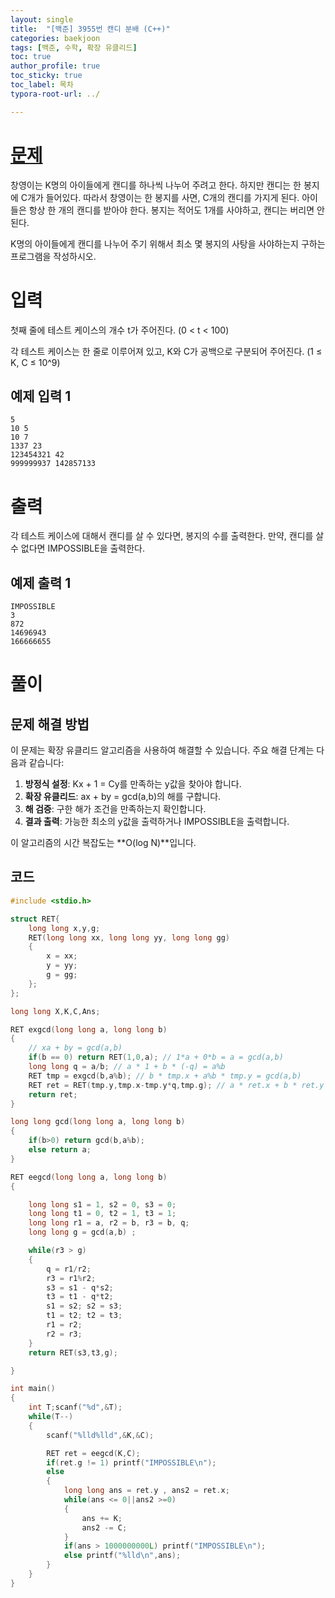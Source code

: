 ```yaml
---
layout: single
title:  "[백준] 3955번 캔디 분배 (C++)"
categories: baekjoon
tags: [백준, 수학, 확장 유클리드]
toc: true
author_profile: true
toc_sticky: true
toc_label: 목차
typora-root-url: ../

---
```


# [문제](https://www.acmicpc.net/problem/3955)

창영이는 K명의 아이들에게 캔디를 하나씩 나누어 주려고 한다.
하지만 캔디는 한 봉지에 C개가 들어있다.
따라서 창영이는 한 봉지를 사면, C개의 캔디를 가지게 된다.
아이들은 항상 한 개의 캔디를 받아야 한다.
봉지는 적어도 1개를 사야하고, 캔디는 버리면 안 된다.

K명의 아이들에게 캔디를 나누어 주기 위해서 최소 몇 봉지의 사탕을 사야하는지 구하는 프로그램을 작성하시오.

# 입력

첫째 줄에 테스트 케이스의 개수 t가 주어진다. (0 < t < 100)

각 테스트 케이스는 한 줄로 이루어져 있고, K와 C가 공백으로 구분되어 주어진다. (1 ≤ K, C ≤ 10^9)

## 예제 입력 1
```
5
10 5
10 7
1337 23
123454321 42
999999937 142857133
```

# 출력

각 테스트 케이스에 대해서 캔디를 살 수 있다면, 봉지의 수를 출력한다. 만약, 캔디를 살 수 없다면 IMPOSSIBLE을 출력한다.

## 예제 출력 1
```
IMPOSSIBLE
3
872
14696943
166666655
```

# 풀이

## 문제 해결 방법

이 문제는 확장 유클리드 알고리즘을 사용하여 해결할 수 있습니다. 주요 해결 단계는 다음과 같습니다:

1. **방정식 설정**: Kx + 1 = Cy를 만족하는 y값을 찾아야 합니다.
2. **확장 유클리드**: ax + by = gcd(a,b)의 해를 구합니다.
3. **해 검증**: 구한 해가 조건을 만족하는지 확인합니다.
4. **결과 출력**: 가능한 최소의 y값을 출력하거나 IMPOSSIBLE을 출력합니다.

이 알고리즘의 시간 복잡도는 **O(log N)**입니다.

## 코드

```c++
#include <stdio.h>

struct RET{
    long long x,y,g;
    RET(long long xx, long long yy, long long gg)
    {
        x = xx;
        y = yy;
        g = gg;
    };
};

long long X,K,C,Ans;

RET exgcd(long long a, long long b)
{
    // xa + by = gcd(a,b)
    if(b == 0) return RET(1,0,a); // 1*a + 0*b = a = gcd(a,b)
    long long q = a/b; // a * 1 + b * (-q) = a%b
    RET tmp = exgcd(b,a%b); // b * tmp.x + a%b * tmp.y = gcd(a,b)
    RET ret = RET(tmp.y,tmp.x-tmp.y*q,tmp.g); // a * ret.x + b * ret.y = gcd(a,b)
    return ret;     
}

long long gcd(long long a, long long b)
{
    if(b>0) return gcd(b,a%b);
    else return a;
}

RET eegcd(long long a, long long b)
{

    long long s1 = 1, s2 = 0, s3 = 0;
    long long t1 = 0, t2 = 1, t3 = 1;
    long long r1 = a, r2 = b, r3 = b, q;
    long long g = gcd(a,b) ;

    while(r3 > g)
    {
        q = r1/r2;
        r3 = r1%r2;
        s3 = s1 - q*s2;
        t3 = t1 - q*t2;
        s1 = s2; s2 = s3;
        t1 = t2; t2 = t3;
        r1 = r2;
        r2 = r3;
    }
    return RET(s3,t3,g);

}

int main()
{
    int T;scanf("%d",&T);
    while(T--)
    {
        scanf("%lld%lld",&K,&C);

        RET ret = eegcd(K,C);
        if(ret.g != 1) printf("IMPOSSIBLE\n");
        else 
        {
            long long ans = ret.y , ans2 = ret.x;
            while(ans <= 0||ans2 >=0) 
            {
                ans += K;
                ans2 -= C;
            }
            if(ans > 1000000000L) printf("IMPOSSIBLE\n");
            else printf("%lld\n",ans);
        }
    }
}
```

